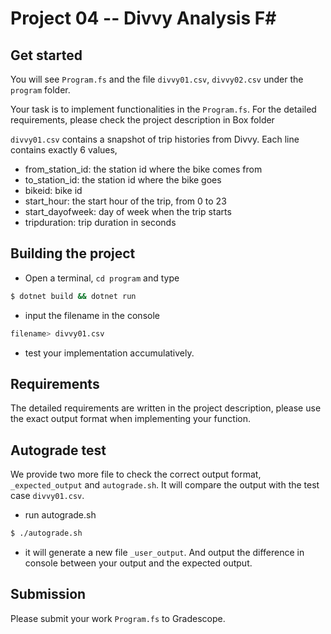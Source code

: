 # Project 04 -- Divvy Analysis F#

## Get started

You will see `Program.fs` and the file `divvy01.csv`, `divvy02.csv` under the `program` folder.

Your task is to implement functionalities in the `Program.fs`. 
For the detailed requirements, please check the project description in Box folder

`divvy01.csv` contains a snapshot of trip histories from Divvy. Each line contains exactly 6 values,
* from_station_id: the station id where the bike comes from
* to_station_id: the station id where the bike goes
* bikeid: bike id
* start_hour: the start hour of the trip, from 0 to 23
* start_dayofweek: day of week when the trip starts
* tripduration: trip duration in seconds

## Building the project

* Open a terminal, `cd program` and type
```bash
$ dotnet build && dotnet run
```

* input the filename in the console
```bash
filename> divvy01.csv
```

* test your implementation accumulatively. 

## Requirements
The detailed requirements are written in the project description, please use the exact output format when implementing your function.

## Autograde test
We provide two more file to check the correct output format, `_expected_output` and `autograde.sh`.
It will compare the output with the test case `divvy01.csv`.

* run autograde.sh
```bash
$ ./autograde.sh
```
* it will generate a new file `_user_output`. 
And output the difference in console between your output and the expected output.

## Submission
Please submit your work `Program.fs` to Gradescope.